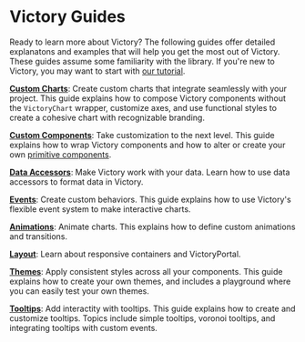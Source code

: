 # Victory Guides

Ready to learn more about Victory? The following guides offer detailed explanatons and examples that will help you get the most out of Victory. These guides assume some familiarity with the library. If you're new to Victory, you may want to start with [our tutorial].

**[Custom Charts]**:
Create custom charts that integrate seamlessly with your project. This guide explains how to compose Victory components without the `VictoryChart` wrapper, customize axes, and use functional styles to create a cohesive chart with recognizable branding. 

**[Custom Components]**: 
Take customization to the next level. This guide explains how to wrap Victory components and how to alter or create your own [primitive components].

**[Data Accessors]**:
Make Victory work with your data. Learn how to use data accessors to format data in Victory.

**[Events]**:
Create custom behaviors. This guide explains how to use Victory's flexible event system to make interactive charts.

**[Animations]**:
Animate charts. This explains how to define custom animations and transitions.

**[Layout]**:
Learn about responsive containers and VictoryPortal.

**[Themes]**:
Apply consistent styles across all your components. This guide explains how to create your own themes, and includes a playground where you can easily test your own themes.

**[Tooltips]**:
Add interactity with tooltips. This guide explains how to create and customize tooltips. Topics include simple tooltips, voronoi tooltips, and integrating tooltips with custom events.


[our tutorial]: https://formidable.com/open-source/victory/docs
[Custom Components]: https://formidable.com/open-source/victory/guides/custom-components
[primitive components]: https://formidable.com/open-source/victory/docs/primitive-components
[Data Accessors]: https://formidable.com/open-source/victory/guides/data-accessors
[Events]: https://formidable.com/open-source/victory/guides/events
[Animations]: https://formidable.com/open-source/victory/guides/animations
[Layout]: https://formidable.com/open-source/victory/guides/layout
[Custom Charts]: https://formidable.com/open-source/victory/guides/custom-charts
[Themes]: https://formidable.com/open-source/victory/guides/themes
[Tooltips]: https://formidable.com/open-source/victory/guides/tooltips

